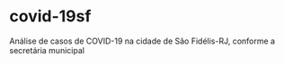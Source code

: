 # covid-19sf
Análise de casos de COVID-19 na cidade de São Fidélis-RJ, conforme a secretária municipal 
